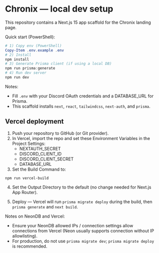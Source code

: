 # Chronix — local dev setup

This repository contains a Next.js 15 app scaffold for the Chronix landing page.


Quick start (PowerShell):

```powershell
# 1) Copy env (PowerShell)
Copy-Item .env.example .env
# 2) Install
npm install
# 3) Generate Prisma client (if using a local DB)
npm run prisma:generate
# 4) Run dev server
npm run dev
```

Notes:
- Fill `.env` with your Discord OAuth credentials and a DATABASE_URL for Prisma.
- This scaffold installs `next`, `react`, `tailwindcss`, `next-auth`, and `prisma`.

Vercel deployment
-----------------

1) Push your repository to GitHub (or Git provider).
2) In Vercel, import the repo and set these Environment Variables in the Project Settings:
	- NEXTAUTH_SECRET
	- DISCORD_CLIENT_ID
	- DISCORD_CLIENT_SECRET
	- DATABASE_URL
3) Set the Build Command to:

```
npm run vercel-build
```

4) Set the Output Directory to the default (no change needed for Next.js App Router).

5) Deploy — Vercel will run `prisma migrate deploy` during the build, then `prisma generate` and `next build`.

Notes on NeonDB and Vercel:
- Ensure your NeonDB allowed IPs / connection settings allow connections from Vercel (Neon usually supports connection without IP allowlisting).
- For production, do not use `prisma migrate dev`; `prisma migrate deploy` is recommended.

